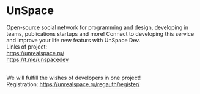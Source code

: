 # UnSpace
Open-source social network for programming and design, developing in teams, publications startups and more! Connect to developing this service and improve your life new featurs with UnSpace Dev. <br>
Links of project: <br>
https://unrealspace.ru/ <br>
https://t.me/unspacedev <br>
<br>

We will fulfill the wishes of developers in one project!
<br>
Registration: 
https://unrealspace.ru/regauth/register/
